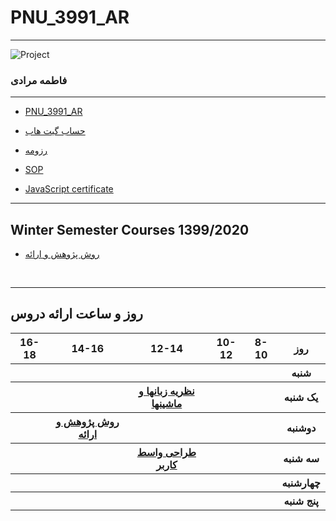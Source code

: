 # PNU_3991_AR
---------

![Project ](https://github.com/abouhamze-fahime/PNU_3991_AR/blob/gh-pages/SoftwareManagement/jsw-header-illustrations---v3.png)







### فاطمه مرادی
 
---

- [PNU_3991_AR](https://github.com/ftemeh021/PNU_3991_AR)

- [حساب گیت هاب](https://github.com/ftemeh021)

- [رزومه](https://ftemeh021.github.io/ftemeh-resume/)

- [SOP](https://ftemeh021.github.io/SOP/)

- [JavaScript certificate](https://www.sololearn.com/Certificate/1024-20268273/pdf/)

------------------
## Winter Semester Courses 1399/2020

- [روش پژوهش و ارائه](https://github.com/ftemeh021/Ravesh-Pazhohesh)


<br>


--------------
## روز و ساعت ارائه دروس

<table style="width:100%">
    <tr>
    <th >16-18</th>
    <th >14-16</th>
    <th >12-14</th>
    <th>10-12</th>
    <th>8-10</th>
    <th>روز</th>
  <tr>
    <th ></th>
    <th ></th>
    <th ></th>
    <th></th>
    <th></th>
    <th>شنبه</th>
  </tr>
   <tr>
    <th ></th>
    <th ></th>
    <th><a href="https://github.com/AliRazavi-edu/PNU_3991/tree/master/_BSc/Theory-of-Languages-and-Machines"> نظریه زبانها و ماشینها </a></th>
    <th></th>
    <th ></th>
    <th>یک شنبه</th>
  </tr>
   <tr>
     <th ></th>
     <th ><a href="https://github.com/AliRazavi-edu/PNU_3991/tree/master/_BSc/ResearchAndPresentationMethods"> روش پژوهش و ارائه </a></th>
     <th></th>
     <th></th>
    <th ></th>   
    <th>دوشنبه</th>
  </tr>
   <tr>
    <th ></th>
    <th ></th>
    <th><a href="https://github.com/AliRazavi-edu/PNU_3991/tree/master/_BSc/UserInterfaceDesgin"> طراحی واسط کاربر </a></th>
    <th></th>
    <th ></th>
    <th>سه شنبه</th>
  </tr>
   <tr>
    <th ></th>
    <th ></th>
    <th></th>
    <th></th>
     <th ></th>
    <th>چهارشنبه</th>
  </tr>
   <tr>
    <th ></th>
     <th ></th>
     <th></th>
     <th ></th>
      <th ></th>
    <th>پنج شنبه</th>
  </tr>
</table>
